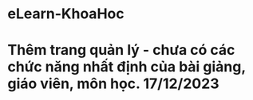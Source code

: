 # eLearn-KhoaHoc
# Thêm trang quản lý - chưa có các chức năng nhất định của bài giảng, giáo viên, môn học. 17/12/2023
